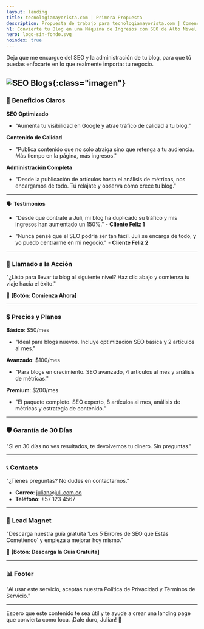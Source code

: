 ```yaml
---
layout: landing
title: tecnologiamayorista.com | Primera Propuesta
description: Propuesta de trabajo para tecnologiamayorista.com | Comencemos a lograr grandes metas juntos
h1: Convierte tu Blog en una Máquina de Ingresos con SEO de Alto Nivel
hero: logo-sin-fondo.svg
noindex: true
---
```


Deja que me encargue del SEO y la administración de tu blog, para que tú puedas enfocarte en lo que realmente importa: tu negocio.

![SEO Blogs](/img/landing.avif){:class="imagen"}
---

### 🎯 **Beneficios Claros**

**SEO Optimizado**
- "Aumenta tu visibilidad en Google y atrae tráfico de calidad a tu blog."

**Contenido de Calidad**
- "Publica contenido que no solo atraiga sino que retenga a tu audiencia. Más tiempo en la página, más ingresos."

**Administración Completa**
- "Desde la publicación de artículos hasta el análisis de métricas, nos encargamos de todo. Tú relájate y observa cómo crece tu blog."

---

🗣️ **Testimonios**

- "Desde que contraté a Juli, mi blog ha duplicado su tráfico y mis ingresos han aumentado un 150%." - **Cliente Feliz 1**
  
- "Nunca pensé que el SEO podría ser tan fácil. Juli se encarga de todo, y yo puedo centrarme en mi negocio." - **Cliente Feliz 2**

---

### 📣 **Llamado a la Acción**

"¿Listo para llevar tu blog al siguiente nivel? Haz clic abajo y comienza tu viaje hacia el éxito."

🔵 **[Botón: Comienza Ahora]**

---

### 💲 **Precios y Planes**

**Básico**: $50/mes
- "Ideal para blogs nuevos. Incluye optimización SEO básica y 2 artículos al mes."

**Avanzado**: $100/mes
- "Para blogs en crecimiento. SEO avanzado, 4 artículos al mes y análisis de métricas."

**Premium**: $200/mes
- "El paquete completo. SEO experto, 8 artículos al mes, análisis de métricas y estrategia de contenido."

---

### 🛡️ **Garantía de 30 Días**

"Si en 30 días no ves resultados, te devolvemos tu dinero. Sin preguntas."

---

### 📞 **Contacto**

"¿Tienes preguntas? No dudes en contactarnos."

- **Correo**: julian@juli.com.co
- **Teléfono**: +57 123 4567

---

### 🎁 **Lead Magnet**

"Descarga nuestra guía gratuita 'Los 5 Errores de SEO que Estás Cometiendo' y empieza a mejorar hoy mismo."

🔵 **[Botón: Descarga la Guía Gratuita]**

---

### 📊 **Footer**

"Al usar este servicio, aceptas nuestra Política de Privacidad y Términos de Servicio."

---

Espero que este contenido te sea útil y te ayude a crear una landing page que convierta como loca. ¡Dale duro, Julian! 🚀